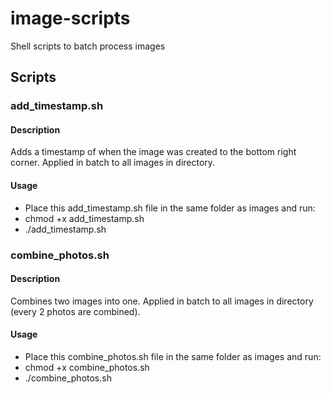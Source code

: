 # image-scripts
Shell scripts to batch process images

## Scripts

### add_timestamp.sh

#### Description

Adds a timestamp of when the image was created to the bottom right corner. Applied in batch to all images in directory.

#### Usage

- Place this add_timestamp.sh file in the same folder as images and run:
- chmod +x add_timestamp.sh
- ./add_timestamp.sh

### combine_photos.sh

#### Description

Combines two images into one. Applied in batch to all images in directory (every 2 photos are combined).

#### Usage

- Place this combine_photos.sh file in the same folder as images and run:
- chmod +x combine_photos.sh
- ./combine_photos.sh